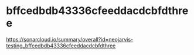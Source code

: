 # bffcedbdb43336cfeeddacdcbfdthree
https://sonarcloud.io/summary/overall?id=neojarvis-testing_bffcedbdb43336cfeeddacdcbfdthree
